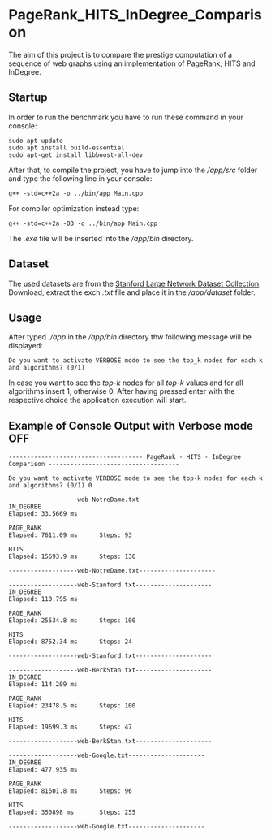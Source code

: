 # PageRank_HITS_InDegree_Comparison
The aim of this project is to compare the prestige computation of a sequence of web graphs using an implementation of PageRank, HITS and InDegree.

## Startup
In order to run the benchmark you have to run these command in your console:
```
sudo apt update
sudo apt install build-essential
sudo apt-get install libboost-all-dev
```

After that, to compile the project, you have to jump into the */app/src* folder and type the following line in your console:

```
g++ -std=c++2a -o ../bin/app Main.cpp
```

For compiler optimization instead type:
```
g++ -std=c++2a -O3 -o ../bin/app Main.cpp
```

The *.exe* file will be inserted into the */app/bin* directory.

## Dataset
The used datasets are from the [Stanford Large Network Dataset Collection](https://snap.stanford.edu/data/#web). Download, extract the exch *.txt* file and place it in the */app/dataset* folder. 

## Usage
After typed *./app* in the */app/bin* directory thw following message will be displayed:
```
Do you want to activate VERBOSE mode to see the top_k nodes for each k and algorithms? (0/1)
```
In case you want to see the *top-k* nodes for all *top-k* values and for all algorithms insert 1, otherwise 0. After having pressed enter with the respective choice the application execution will start.


## Example of Console Output with Verbose mode OFF
```
------------------------------------- PageRank - HITS - InDegree Comparison ------------------------------------

Do you want to activate VERBOSE mode to see the top-k nodes for each k and algorithms? (0/1) 0

-------------------web-NotreDame.txt---------------------
IN_DEGREE
Elapsed: 33.5669 ms

PAGE_RANK
Elapsed: 7611.09 ms      Steps: 93

HITS
Elapsed: 15693.9 ms      Steps: 136

-------------------web-NotreDame.txt---------------------

-------------------web-Stanford.txt---------------------
IN_DEGREE
Elapsed: 110.795 ms

PAGE_RANK
Elapsed: 25534.8 ms      Steps: 100

HITS
Elapsed: 8752.34 ms      Steps: 24

-------------------web-Stanford.txt---------------------

-------------------web-BerkStan.txt---------------------
IN_DEGREE
Elapsed: 114.209 ms

PAGE_RANK
Elapsed: 23478.5 ms      Steps: 100

HITS
Elapsed: 19699.3 ms      Steps: 47

-------------------web-BerkStan.txt---------------------

-------------------web-Google.txt---------------------
IN_DEGREE
Elapsed: 477.935 ms

PAGE_RANK
Elapsed: 81601.8 ms      Steps: 96

HITS
Elapsed: 350898 ms       Steps: 255

-------------------web-Google.txt---------------------
```
